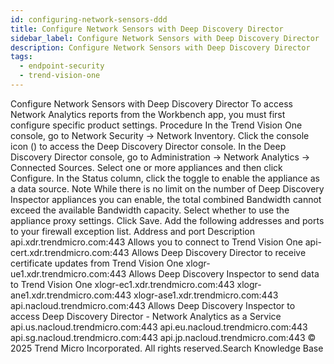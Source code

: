 ```yaml
---
id: configuring-network-sensors-ddd
title: Configure Network Sensors with Deep Discovery Director
sidebar_label: Configure Network Sensors with Deep Discovery Director
description: Configure Network Sensors with Deep Discovery Director
tags:
  - endpoint-security
  - trend-vision-one
---
```


 Configure Network Sensors with Deep Discovery Director To access Network Analytics reports from the Workbench app, you must first configure specific product settings. Procedure In the Trend Vision One console, go to Network Security → Network Inventory. Click the console icon () to access the Deep Discovery Director console. In the Deep Discovery Director console, go to Administration → Network Analytics → Connected Sources. Select one or more appliances and then click Configure. In the Status column, click the toggle to enable the appliance as a data source. Note While there is no limit on the number of Deep Discovery Inspector appliances you can enable, the total combined Bandwidth cannot exceed the available Bandwidth capacity. Select whether to use the appliance proxy settings. Click Save. Add the following addresses and ports to your firewall exception list. Address and port Description api.xdr.trendmicro.com:443 Allows you to connect to Trend Vision One api-cert.xdr.trendmicro.com:443 Allows Deep Discovery Director to receive certificate updates from Trend Vision One xlogr-ue1.xdr.trendmicro.com:443 Allows Deep Discovery Inspector to send data to Trend Vision One xlogr-ec1.xdr.trendmicro.com:443 xlogr-ane1.xdr.trendmicro.com:443 xlogr-ase1.xdr.trendmicro.com:443 api.nacloud.trendmicro.com:443 Allows Deep Discovery Inspector to access Deep Discovery Director - Network Analytics as a Service api.us.nacloud.trendmicro.com:443 api.eu.nacloud.trendmicro.com:443 api.sg.nacloud.trendmicro.com:443 api.jp.nacloud.trendmicro.com:443 © 2025 Trend Micro Incorporated. All rights reserved.Search Knowledge Base